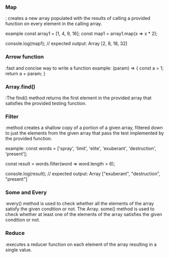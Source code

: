 ### Map
: creates a new array populated with the results of calling a provided function on every element in the calling array.


example
const array1 = [1, 4, 9, 16];
const map1 = array1.map(x => x * 2);

console.log(map1);
// expected output: Array [2, 8, 18, 32]


### Arrow function 
:fast and concise way to write a function
example:
(param) => {
  const a = 1;
  return a + param;
}

### Array.find()
:The find() method returns the first element in the provided array that satisfies the provided testing function.


### Filter
:method creates a shallow copy of a portion of a given array, filtered down to just the elements from the given array that pass the test implemented by the provided function.

example:
const words = ['spray', 'limit', 'elite', 'exuberant', 'destruction', 'present'];

const result = words.filter(word => word.length > 6);

console.log(result);
// expected output: Array ["exuberant", "destruction", "present"]



### Some and Every
:every() method is used to check whether all the elements of the array satisfy the given condition or not. The Array. some() method is used to check whether at least one of the elements of the array satisfies the given condition or not.


###  Reduce
:executes a reducer function on each element of the array resulting in a single value.
